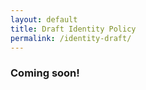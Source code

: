 ```yaml
---
layout: default
title: Draft Identity Policy 
permalink: /identity-draft/
---
```


### Coming soon! ###
